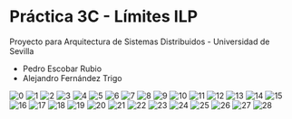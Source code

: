 # Práctica 3C - Límites ILP

Proyecto para Arquitectura de Sistemas Distribuidos - Universidad de Sevilla

* Pedro Escobar Rubio
* Alejandro Fernández Trigo

![0](https://github.com/ETSIIWorkgroup/ASD/blob/main/Trabajos/I.%203C%20-%20L%C3%ADmites%20ILP/Capturas/0.png)
![1](https://github.com/ETSIIWorkgroup/ASD/blob/main/Trabajos/I.%203C%20-%20L%C3%ADmites%20ILP/Capturas/1.png)
![2](https://github.com/ETSIIWorkgroup/ASD/blob/main/Trabajos/I.%203C%20-%20L%C3%ADmites%20ILP/Capturas/2.png)
![3](https://github.com/ETSIIWorkgroup/ASD/blob/main/Trabajos/I.%203C%20-%20L%C3%ADmites%20ILP/Capturas/3.png)
![4](https://github.com/ETSIIWorkgroup/ASD/blob/main/Trabajos/I.%203C%20-%20L%C3%ADmites%20ILP/Capturas/4.png)
![5](https://github.com/ETSIIWorkgroup/ASD/blob/main/Trabajos/I.%203C%20-%20L%C3%ADmites%20ILP/Capturas/5.png)
![6](https://github.com/ETSIIWorkgroup/ASD/blob/main/Trabajos/I.%203C%20-%20L%C3%ADmites%20ILP/Capturas/6.png)
![7](https://github.com/ETSIIWorkgroup/ASD/blob/main/Trabajos/I.%203C%20-%20L%C3%ADmites%20ILP/Capturas/7.png)
![8](https://github.com/ETSIIWorkgroup/ASD/blob/main/Trabajos/I.%203C%20-%20L%C3%ADmites%20ILP/Capturas/8.png)
![9](https://github.com/ETSIIWorkgroup/ASD/blob/main/Trabajos/I.%203C%20-%20L%C3%ADmites%20ILP/Capturas/9.png)
![10](https://github.com/ETSIIWorkgroup/ASD/blob/main/Trabajos/I.%203C%20-%20L%C3%ADmites%20ILP/Capturas/10.png)
![11](https://github.com/ETSIIWorkgroup/ASD/blob/main/Trabajos/I.%203C%20-%20L%C3%ADmites%20ILP/Capturas/11.png)
![12](https://github.com/ETSIIWorkgroup/ASD/blob/main/Trabajos/I.%203C%20-%20L%C3%ADmites%20ILP/Capturas/12.png)
![13](https://github.com/ETSIIWorkgroup/ASD/blob/main/Trabajos/I.%203C%20-%20L%C3%ADmites%20ILP/Capturas/13.png)
![14](https://github.com/ETSIIWorkgroup/ASD/blob/main/Trabajos/I.%203C%20-%20L%C3%ADmites%20ILP/Capturas/14.png)
![15](https://github.com/ETSIIWorkgroup/ASD/blob/main/Trabajos/I.%203C%20-%20L%C3%ADmites%20ILP/Capturas/15.png)
![16](https://github.com/ETSIIWorkgroup/ASD/blob/main/Trabajos/I.%203C%20-%20L%C3%ADmites%20ILP/Capturas/16.png)
![17](https://github.com/ETSIIWorkgroup/ASD/blob/main/Trabajos/I.%203C%20-%20L%C3%ADmites%20ILP/Capturas/17.png)
![18](https://github.com/ETSIIWorkgroup/ASD/blob/main/Trabajos/I.%203C%20-%20L%C3%ADmites%20ILP/Capturas/18.png)
![19](https://github.com/ETSIIWorkgroup/ASD/blob/main/Trabajos/I.%203C%20-%20L%C3%ADmites%20ILP/Capturas/19.png)
![20](https://github.com/ETSIIWorkgroup/ASD/blob/main/Trabajos/I.%203C%20-%20L%C3%ADmites%20ILP/Capturas/20.png)
![21](https://github.com/ETSIIWorkgroup/ASD/blob/main/Trabajos/I.%203C%20-%20L%C3%ADmites%20ILP/Capturas/21.png)
![22](https://github.com/ETSIIWorkgroup/ASD/blob/main/Trabajos/I.%203C%20-%20L%C3%ADmites%20ILP/Capturas/22.png)
![23](https://github.com/ETSIIWorkgroup/ASD/blob/main/Trabajos/I.%203C%20-%20L%C3%ADmites%20ILP/Capturas/23.png)
![24](https://github.com/ETSIIWorkgroup/ASD/blob/main/Trabajos/I.%203C%20-%20L%C3%ADmites%20ILP/Capturas/24.png)
![25](https://github.com/ETSIIWorkgroup/ASD/blob/main/Trabajos/I.%203C%20-%20L%C3%ADmites%20ILP/Capturas/25.png)
![26](https://github.com/ETSIIWorkgroup/ASD/blob/main/Trabajos/I.%203C%20-%20L%C3%ADmites%20ILP/Capturas/26.png)
![27](https://github.com/ETSIIWorkgroup/ASD/blob/main/Trabajos/I.%203C%20-%20L%C3%ADmites%20ILP/Capturas/27.png)
![28](https://github.com/ETSIIWorkgroup/ASD/blob/main/Trabajos/I.%203C%20-%20L%C3%ADmites%20ILP/Capturas/28.png)
